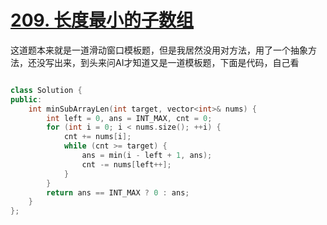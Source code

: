 # [209. 长度最小的子数组](https://leetcode.cn/problems/minimum-size-subarray-sum/description/)

这道题本来就是一道滑动窗口模板题，但是我居然没用对方法，用了一个抽象方法，还没写出来，到头来问AI才知道又是一道模板题，下面是代码，自己看

```cpp

class Solution {
public:
    int minSubArrayLen(int target, vector<int>& nums) {
        int left = 0, ans = INT_MAX, cnt = 0;
        for (int i = 0; i < nums.size(); ++i) {
            cnt += nums[i];
            while (cnt >= target) {
                ans = min(i - left + 1, ans);
                cnt -= nums[left++];
            }
        }
        return ans == INT_MAX ? 0 : ans;
    }
};
```
